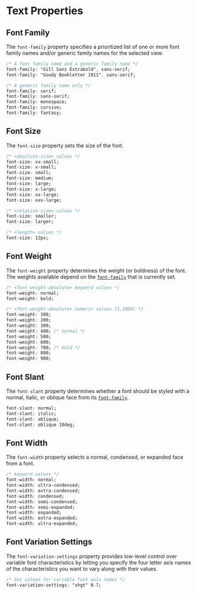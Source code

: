# Text Properties

## Font Family

The `font-family` property specifies a prioritized list of one or more font family names and/or generic family names for the selected view.

```css
/* A font family name and a generic family name */
font-family: "Gill Sans Extrabold", sans-serif;
font-family: "Goudy Bookletter 1911", sans-serif;

/* A generic family name only */
font-family: serif;
font-family: sans-serif;
font-family: monospace;
font-family: cursive;
font-family: fantasy;
```

## Font Size

The `font-size` property sets the size of the font. 

```css
/* <absolute-size> values */
font-size: xx-small;
font-size: x-small;
font-size: small;
font-size: medium;
font-size: large;
font-size: x-large;
font-size: xx-large;
font-size: xxx-large;

/* <relative-size> values */
font-size: smaller;
font-size: larger;

/* <length> values */
font-size: 12px;
```

## Font Weight

The `font-weight` property determines the weight (or boldness) of the font. The weights available depend on the [`font-family`](#font-family) that is currently set.

```css
/* <font-weight-absolute> keyword values */
font-weight: normal;
font-weight: bold;

/* <font-weight-absolute> numeric values [1,1000] */
font-weight: 100;
font-weight: 200;
font-weight: 300;
font-weight: 400; /* normal */
font-weight: 500;
font-weight: 600;
font-weight: 700; /* bold */
font-weight: 800;
font-weight: 900;
```

## Font Slant

The `font-slant` property determines whether a font should be styled with a normal, italic, or oblique face from its [`font-family`](#font-family).

```css
font-slant: normal;
font-slant: italic;
font-slant: oblique;
font-slant: oblique 10deg;
```

## Font Width

The `font-width` property selects a normal, condensed, or expanded face from a font.

```css
/* keyword values */
font-width: normal;
font-width: ultra-condensed;
font-width: extra-condensed;
font-width: condensed;
font-width: semi-condensed;
font-width: semi-expanded;
font-width: expanded;
font-width: extra-expanded;
font-width: ultra-expanded;
```

## Font Variation Settings

The `font-variation-settings` property provides low-level control over variable font characteristics by letting you specify the four letter axis names of the characteristics you want to vary along with their values.

```css
/* Set values for variable font axis names */
font-variation-settings: "xhgt" 0.7;
```